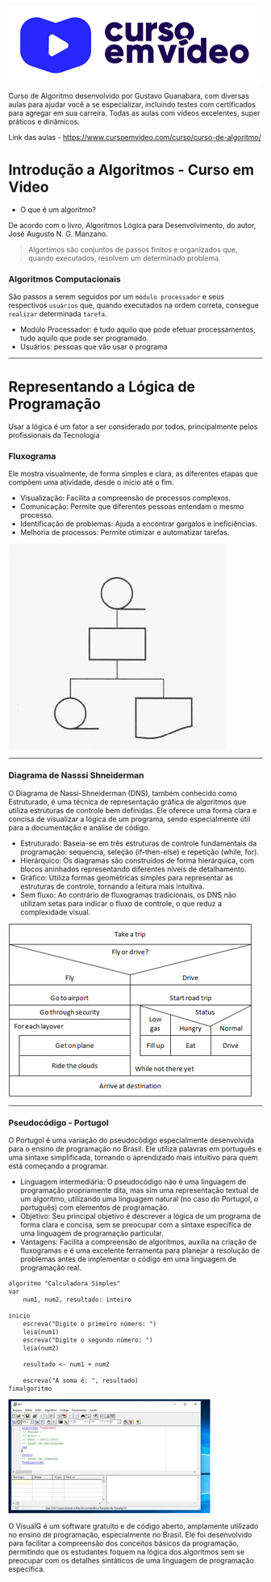 ![alt text](image-3.png)

Curso de Algoritmo desenvolvido por Gustavo Guanabara, com diversas aulas para ajudar você a se especializar, incluindo testes com certificados para agregar em sua carreira. Todas as aulas com vídeos excelentes, super práticos e dinâmicos.

Link das aulas - https://www.cursoemvideo.com/curso/curso-de-algoritmo/

# Introdução a Algoritmos - Curso em Video

- O que é um algoritmo?

De acordo com o livro, Algoritmos Lógica para Desenvolvimento, do autor, José Augusto N. G. Manzano.
> Algortimos são conjuntos de passos finitos e organizados que, quando executados, resolvem um determinado problema.

### Algoritmos Computacionais

São passos a serem seguidos por um `módulo processador` e seus respectivos `usuários` que, quando executados na ordem correta, consegue `realizar` determinada `tarefa`.

- Modúlo Processador: é tudo aquilo que pode efetuar processamentos, tudo aquilo que pode ser programado.
- Usuários: pessoas que vão usar o programa

---
 
# Representando a Lógica de Programação

Usar a lógica é um fator a ser considerado por todos, principalmente pelos profissionais da Tecnologia

### Fluxograma
Ele mostra visualmente, de forma simples e clara, as diferentes etapas que compõem uma atividade, desde o início até o fim.
 - Visualização: Facilita a compreensão de processos complexos.
 - Comunicação: Permite que diferentes pessoas entendam o mesmo processo.
 - Identificação de problemas: Ajuda a encontrar gargalos e ineficiências.
 - Melhoria de processos: Permite otimizar e automatizar tarefas.

![alt text](image-1.png)

---

### Diagrama de Nasssi Shneiderman
O Diagrama de Nassi-Shneiderman (DNS), também conhecido como Estruturado, é uma técnica de representação gráfica de algoritmos que utiliza estruturas de controle bem definidas. Ele oferece uma forma clara e concisa de visualizar a lógica de um programa, sendo especialmente útil para a documentação e análise de código.
 - Estruturado: Baseia-se em três estruturas de controle fundamentais da programação: sequencia, seleção (if-then-else) e repetição (while, for).
 - Hierárquico: Os diagramas são construídos de forma hierárquica, com blocos aninhados representando diferentes níveis de detalhamento.
 - Gráfico: Utiliza formas geométricas simples para representar as estruturas de controle, tornando a leitura mais intuitiva.
 - Sem fluxo: Ao contrário de fluxogramas tradicionais, os DNS não utilizam setas para indicar o fluxo de controle, o que reduz a complexidade visual.
 
![alt text](image.png)

---

### Pseudocódigo - Portugol
O Portugol é uma variação do pseudocódigo especialmente desenvolvida para o ensino de programação no Brasil. Ele utiliza palavras em português e uma sintaxe simplificada, tornando o aprendizado mais intuitivo para quem está começando a programar.
- Linguagem intermediária: O pseudocódigo não é uma linguagem de programação propriamente dita, mas sim uma representação textual de um algoritmo, utilizando uma linguagem natural (no caso do Portugol, o português) com elementos de programação.
- Objetivo: Seu principal objetivo é descrever a lógica de um programa de forma clara e concisa, sem se preocupar com a sintaxe específica de uma linguagem de programação particular.
- Vantagens: Facilita a compreensão de algoritmos, auxilia na criação de fluxogramas e é uma excelente ferramenta para planejar a resolução de problemas antes de implementar o código em uma linguagem de programação real.

```Portugol Visualg
algoritmo "Calculadora Simples"
var
    num1, num2, resultado: inteiro

inicio
    escreva("Digite o primeiro número: ")
    leia(num1)
    escreva("Digite o segundo número: ")
    leia(num2)

    resultado <- num1 + num2

    escreva("A soma é: ", resultado)
fimalgoritmo
```

![alt text](image-2.png)

O VisualG é um software gratuito e de código aberto, amplamente utilizado no ensino de programação, especialmente no Brasil. Ele foi desenvolvido para facilitar a compreensão dos conceitos básicos da programação, permitindo que os estudantes foquem na lógica dos algoritmos sem se preocupar com os detalhes sintáticos de uma linguagem de programação específica.


